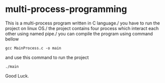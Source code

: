 # multi-process-programming
This is a multi-process program written in C language./
you have to run the project on linux OS./
the project contains four process which interact each other using named pipe./
you can compile the program using command bellow
```console
gcc MainProcess.c -o main
```
and use this command to run the project

```console
./main
```
Good Luck.
